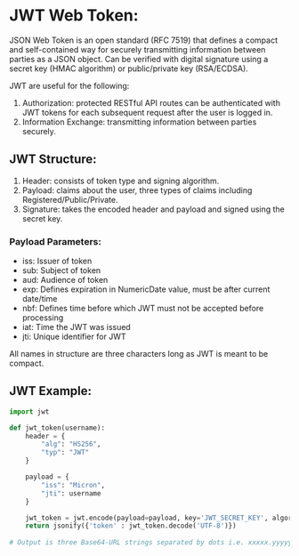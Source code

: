 # JWT Web Token:
JSON Web Token is an open standard (RFC 7519) that defines a compact and self-contained way for securely transmitting information 
between parties as a JSON object. Can be verified with digital signature using a secret key (HMAC algorithm) or public/private key (RSA/ECDSA).

JWT are useful for the following:
1) Authorization: protected RESTful API routes can be authenticated with JWT tokens for each subsequent request after the user is logged in.
2) Information Exchange: transmitting information between parties securely.

## JWT Structure:
1) Header: consists of token type and signing algorithm.
2) Payload: claims about the user, three types of claims including Registered/Public/Private.
3) Signature: takes the encoded header and payload and signed using the secret key. 

### Payload Parameters:
- iss: Issuer of token
- sub: Subject of token
- aud: Audience of token
- exp: Defines expiration in NumericDate value, must be after current date/time
- nbf: Defines time before which JWT must not be accepted before processing
- iat: Time the JWT was issued
- jti: Unique identifier for JWT

All names in structure are three characters long as JWT is meant to be compact.

## JWT Example:
```python
import jwt

def jwt_token(username):
    header = {
        "alg": "HS256",
        "typ": "JWT"
    }

    payload = {
        "iss": "Micron",
        "jti": username
    }

    jwt_token = jwt.encode(payload=payload, key='JWT_SECRET_KEY', algorithm=' HS256', headers=header)
    return jsonify({'token' : jwt_token.decode('UTF-8')})
    
# Output is three Base64-URL strings separated by dots i.e. xxxxx.yyyyy.zzzzzzz
```
